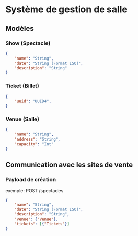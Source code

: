 # Système de gestion de salle


## Modèles
### Show (Spectacle)
```json
{
    "name": "String",
    "date": "String (Format ISO)",
    "description": "String"
}
```

### Ticket (Billet)
```json
{
    "uuid": "UUID4",
}
```


### Venue (Salle)
```json
{
    "name": "String",
    "address": "String",
    "capacity": "Int"
}
```

## Communication avec les sites de vente

### Payload de création
exemple: POST /spectacles

```json
{
    "name": "String",
    "date": "String (Format ISO)",
    "description": "String",
    "venue": {"Venue"},
    "tickets": [{"Tickets"}]
}
```

